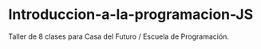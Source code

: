 # Introduccion-a-la-programacion-JS
Taller de 8 clases para Casa del Futuro / Escuela de Programación. 
